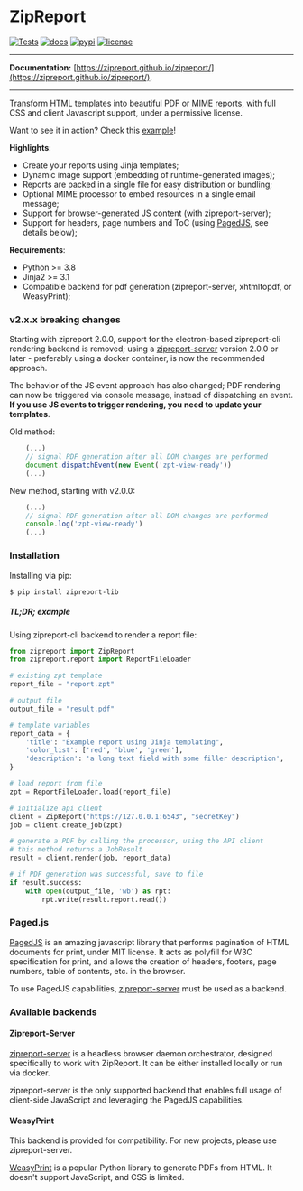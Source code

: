 # ZipReport

[![Tests](https://github.com/zipreport/zipreport/workflows/Tests/badge.svg?branch=master)](https://github.com/zipreport/zipreport/actions)
[![docs](https://readthedocs.org/projects/zipreport/badge/?version=latest)](https://zipreport.readthedocs.io/en/latest/)
[![pypi](https://img.shields.io/pypi/v/zipreport-lib.svg)](https://pypi.org/project/zipreport-lib/)
[![license](https://img.shields.io/pypi/l/zipreport-lib.svg)](https://github.com/zipreport/zipreport/blob/master/LICENSE)

---

**Documentation:** [https://zipreport.github.io/zipreport/](https://zipreport.github.io/zipreport/).

---

Transform HTML templates into beautiful PDF or MIME reports, with full CSS and client Javascript support, under a
permissive license.

Want to see it in action? Check this [example](docs/samples/example_report.pdf)!

**Highlights**:

- Create your reports using Jinja templates;
- Dynamic image support (embedding of runtime-generated images);
- Reports are packed in a single file for easy distribution or bundling;
- Optional MIME processor to embed resources in a single email message;
- Support for browser-generated JS content (with zipreport-server);
- Support for headers, page numbers and ToC (using [PagedJS](https://pagedjs.org/), see details below);

**Requirements**:

- Python >= 3.8
- Jinja2 >= 3.1 
- Compatible backend for pdf generation (zipreport-server, xhtmltopdf, or WeasyPrint);

### v2.x.x breaking changes

Starting with zipreport 2.0.0, support for the electron-based zipreport-cli rendering backend is removed; using
a [zipreport-server](https://github.com/zipreport/zipreport-server) version 2.0.0 or later - preferably using a docker container,
is now the recommended approach.

The behavior of the JS event approach has also changed; PDF rendering can now be triggered via console message,
instead of dispatching an event. **If you use JS events to trigger rendering, you need to update your templates**.

Old method:
```javascript
    (...)
    // signal PDF generation after all DOM changes are performed
    document.dispatchEvent(new Event('zpt-view-ready'))
    (...)
```

New method, starting with v2.0.0:
```javascript
    (...)
    // signal PDF generation after all DOM changes are performed
    console.log('zpt-view-ready')
    (...)
```


### Installation

Installing via pip:
```shell script
$ pip install zipreport-lib
```

##### TL;DR; example

Using zipreport-cli backend to render a report file:
```python
from zipreport import ZipReport
from zipreport.report import ReportFileLoader

# existing zpt template
report_file = "report.zpt"

# output file
output_file = "result.pdf"

# template variables
report_data = {
    'title': "Example report using Jinja templating",
    'color_list': ['red', 'blue', 'green'],
    'description': 'a long text field with some filler description',
}

# load report from file
zpt = ReportFileLoader.load(report_file)

# initialize api client
client = ZipReport("https://127.0.0.1:6543", "secretKey")
job = client.create_job(zpt)

# generate a PDF by calling the processor, using the API client
# this method returns a JobResult
result = client.render(job, report_data)

# if PDF generation was successful, save to file
if result.success:
    with open(output_file, 'wb') as rpt:
        rpt.write(result.report.read())
```  

### Paged.js

[PagedJS](https://www.pagedjs.org/) is an amazing javascript library that performs pagination of HTML documents for print,
under MIT license. It acts as polyfill for W3C specification for print, and allows the creation of headers, footers,
page numbers, table of contents, etc. in the browser.

To use PagedJS capabilities, [zipreport-server](https://github.com/zipreport/zipreport-server) must be used as a backend.

### Available backends

#### Zipreport-Server

[zipreport-server](https://github.com/zipreport/zipreport-server) is a headless browser daemon orchestrator, designed specifically to work with ZipReport. It can be
either installed locally or run via docker.

zipreport-server is the only supported backend that enables full usage of client-side JavaScript and leveraging the PagedJS
capabilities. 

#### WeasyPrint

This backend is provided for compatibility. For new projects, please use zipreport-server.

[WeasyPrint](https://weasyprint.org/) is a popular Python library to generate PDFs from HTML. It doesn't support JavaScript,
and CSS is limited. 


